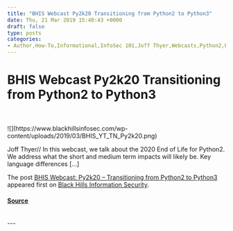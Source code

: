 ```yaml
---
title: "BHIS Webcast Py2k20 Transitioning from Python2 to Python3"
date: Thu, 21 Mar 2019 15:40:43 +0000
draft: false
type: posts
categories: 
- Author,How-To,Informational,InfoSec 101,Joff Thyer,Webcasts,Python2,Python3,SEC573,UTF-8
---
```

# BHIS Webcast Py2k20 Transitioning from Python2 to Python3

<br/>

<br/>
![](https://www.blackhillsinfosec.com/wp-content/uploads/2019/03/BHIS_YT_TN_Py2k20.png)

Joff Thyer// In this webcast, we talk about the 2020 End of Life for Python2. We address what the short and medium term impacts will likely be. Key language differences \[…\]

The post [BHIS Webcast: Py2k20 – Transitioning from Python2 to Python3](https://www.blackhillsinfosec.com/bhis-webcast-py2k20-transitioning-from-python2-to-python3/) appeared first on [Black Hills Information Security](https://www.blackhillsinfosec.com).

#### [Source](https://www.blackhillsinfosec.com/bhis-webcast-py2k20-transitioning-from-python2-to-python3/)

<br/>
---
